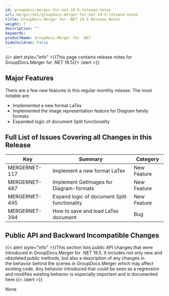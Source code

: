 ```yaml
---
id: groupdocs-merger-for-net-19-5-release-notes
url: merger/net/groupdocs-merger-for-net-19-5-release-notes
title: GroupDocs.Merger for .NET 19.5 Release Notes
weight: 7
description: ""
keywords: 
productName: GroupDocs.Merger for .NET
hideChildren: False
---
```

{{< alert style="info" >}}This page contains release notes for GroupDocs.Merger for .NET 19.5{{< /alert >}}

## Major Features

There are a few new features in this regular monthly release. The most notable are:

*   Implemented a new format LaTex
*   Implemented the image representation feature for Diagram family formats
*   Expanded logic of document Split functionality

## Full List of Issues Covering all Changes in this Release

| Key | Summary | Category |
| --- | --- | --- |
| MERGERNET-117 | Implement a new format LaTex | New Feature |
| MERGERNET-487 | Implement GetImages for Diagram-formats | New Feature |
| MERGERNET-445 | Expand logic of document Split functionality | New Feature |
| MERGERNET-394 | How to save and load LaTex document | Bug |

## Public API and Backward Incompatible Changes

{{< alert style="info" >}}This section lists public API changes that were introduced in GroupDocs.Merger for .NET 19.5. It includes not only new and obsoleted public methods, but also a description of any changes in the behavior behind the scenes in GroupDocs.Merger which may affect existing code. Any behavior introduced that could be seen as a regression and modifies existing behavior is especially important and is documented here.{{< /alert >}}

None
